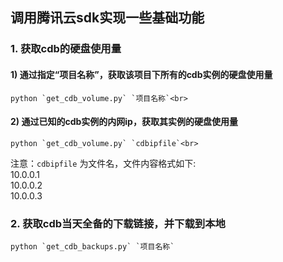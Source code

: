 ## 调用腾讯云sdk实现一些基础功能

### 1. 获取cdb的硬盘使用量

#### 1) 通过指定“项目名称”，获取该项目下所有的cdb实例的硬盘使用量
	python `get_cdb_volume.py` `项目名称`<br>
#### 2) 通过已知的cdb实例的内网ip，获取其实例的硬盘使用量
	python `get_cdb_volume.py` `cdbipfile`<br>
注意：`cdbipfile` 为文件名，文件内容格式如下:<br>
	10.0.0.1<br>
	10.0.0.2<br>
	10.0.0.3<br>

### 2. 获取cdb当天全备的下载链接，并下载到本地
	python `get_cdb_backups.py` `项目名称`
